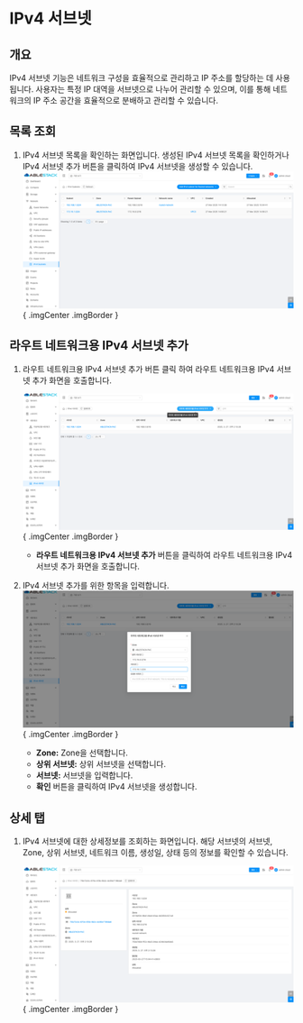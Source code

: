 
# IPv4 서브넷

## 개요
IPv4 서브넷 기능은 네트워크 구성을 효율적으로 관리하고 IP 주소를 할당하는 데 사용됩니다. 사용자는 특정 IP 대역을 서브넷으로 나누어 관리할 수 있으며, 이를 통해 네트워크의 IP 주소 공간을 효율적으로 분배하고 관리할 수 있습니다.

## 목록 조회

1. IPv4 서브넷 목록을 확인하는 화면입니다.
    생성된 IPv4 서브넷 목록을 확인하거나 IPv4 서브넷 추가 버튼을 클릭하여 IPv4 서브넷을 생성할 수 있습니다.
    ![IPv4 서브넷 목록 조회](../../assets/images/admin-guide/mold/network/ipv4-subnet/ipv4-subnet-list.png){ .imgCenter .imgBorder }

## 라우트 네트워크용 IPv4 서브넷 추가

1. 라우트 네트워크용 IPv4 서브넷 추가 버튼 클릭 하여 라우트 네트워크용 IPv4 서브넷 추가 화면을 호출합니다.

    ![IPv4 서브넷 추가 버튼](../../assets/images/admin-guide/mold/network/ipv4-subnet/ipv4-subnet-add-btn.png){ .imgCenter .imgBorder }

    * **라우트 네트워크용 IPv4 서브넷 추가** 버튼을 클릭하여 라우트 네트워크용 IPv4 서브넷 추가 화면을 호출합니다.

2. IPv4 서브넷 추가를 위한 항목을 입력합니다.
    ![IPv4 서브넷 추가](../../assets/images/admin-guide/mold/network/ipv4-subnet/ipv4-subnet-add.png){ .imgCenter .imgBorder }
    * **Zone:** Zone을 선택합니다.
    * **상위 서브넷:** 상위 서브넷을 선택합니다.
    * **서브넷:** 서브넷을 입력합니다.
    * **확인** 버튼을 클릭하여 IPv4 서브넷을 생성합니다.

## 상세 탭

1. IPv4 서브넷에 대한 상세정보를 조회하는 화면입니다. 해당 서브넷의 서브넷, Zone, 상위 서브넷, 네트워크 이름, 생성일, 상태 등의 정보를 확인할 수 있습니다.

    ![IPv4 서브넷 상세 탭](../../assets/images/admin-guide/mold/network/ipv4-subnet/ipv4-subnet-detail-tab.png){ .imgCenter .imgBorder }
